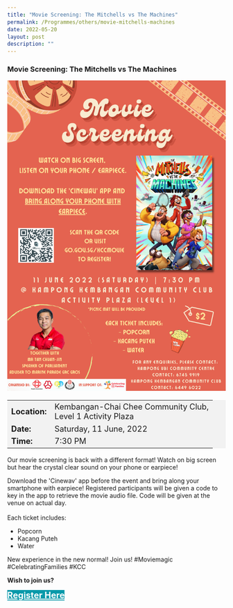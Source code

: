 ```yaml
---
title: "Movie Screening: The Mitchells vs The Machines"
permalink: /Programmes/others/movie-mitchells-machines
date: 2022-05-20
layout: post
description: ""
---
```

### Movie Screening: The Mitchells vs The Machines ###

<img style="height:100%; width:100%; max-width:600px; max-height:846px" src="/images/Programmes%20(May%202022)/K-CC%20FLC%20Movie%20Screening.png">

<table  style="font-size:130%; background-color:#f2f2f2">
	<tbody>
		<tr>
			 <td><b>Location:</b></td><td>Kembangan-Chai Chee Community Club, <br>Level 1 Activity Plaza</td>
		</tr>
		<tr>
		 <td><b>Date:</b> </td><td>Saturday, 11 June, 2022</td>
		</tr>
		<tr>
			<td> <b>Time:</b> </td><td> 7:30 PM</td>
		</tr>
	</tbody>
</table>

Our movie screening is back with a different format! Watch on big screen but hear the crystal clear sound on your phone or earpiece! 

Download the 'Cinewav' app before the event and bring along your smartphone with earpiece!
Registered participants will be given a code to key in the app to retrieve the movie audio file. Code will be given at the venue on actual day.
<br>
<br>Each ticket includes:
- Popcorn 
- Kacang Puteh 
- Water

New experience in the new normal! Join us! #Moviemagic #CelebratingFamilies #KCC

<b>	Wish to join us?</b>
<div>
	<a href="https://www.go.gov.sg/kccmovie" style="font-size:20px; width:35%; height:60px; background-color:#0899AA; color:white" class="bp-button"><b>Register Here</b></a>
</div>